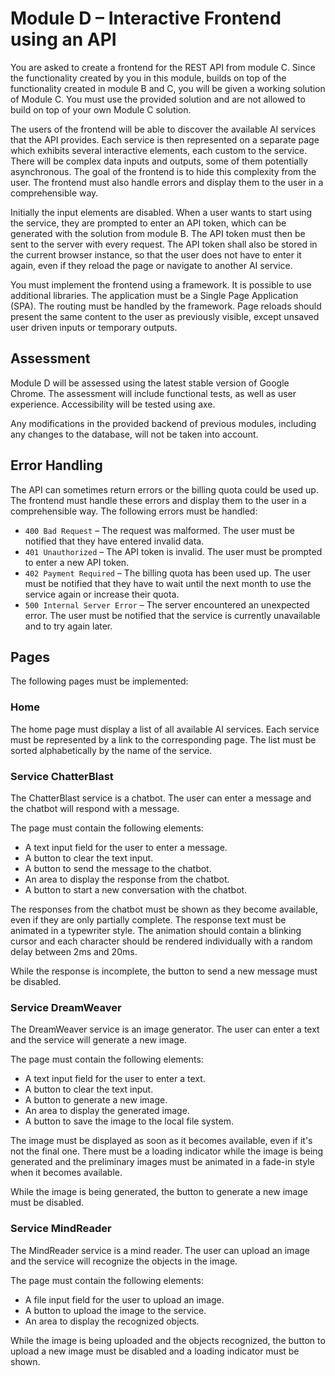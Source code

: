 # Module D – Interactive Frontend using an API

You are asked to create a frontend for the REST API from module C. Since the functionality created by you in this
module, builds on top of the functionality created in module B and C, you will be given a working solution of Module C.
You must use the provided solution and are not allowed to build on top of your own Module C solution.

The users of the frontend will be able to discover the available AI services that the API provides. Each service is then
represented on a separate page which exhibits several interactive elements, each custom to the service. There will be
complex data inputs and outputs, some of them potentially asynchronous. The goal of the frontend is to hide this
complexity from the user. The frontend must also handle errors and display them to the user in a comprehensible way.

Initially the input elements are disabled. When a user wants to start using the service, they are prompted to enter an
API token, which can be generated with the solution from module B. The API token must then be sent to the server with
every request. The API token shall also be stored in the current browser instance, so that the user does not have to
enter it again, even if they reload the page or navigate to another AI service.

You must implement the frontend using a framework. It is possible to use additional libraries. The application
must be a Single Page Application (SPA). The routing must be handled by the framework. Page reloads should present
the same content to the user as previously visible, except unsaved user driven inputs or temporary outputs.

## Assessment

Module D will be assessed using the latest stable version of Google Chrome. The assessment will include functional
tests, as well as user experience. Accessibility will be tested using axe.

Any modifications in the provided backend of previous modules, including any changes to the database, will not be taken
into account.

## Error Handling

The API can sometimes return errors or the billing quota could be used up. The frontend must handle these errors and
display them to the user in a comprehensible way. The following errors must be handled:

- `400 Bad Request` – The request was malformed. The user must be notified that they have entered invalid data.
- `401 Unauthorized` – The API token is invalid. The user must be prompted to enter a new API token.
- `402 Payment Required` – The billing quota has been used up. The user must be notified that they have to wait until
  the next month to use the service again or increase their quota.
- `500 Internal Server Error` – The server encountered an unexpected error. The user must be notified that the service
  is currently unavailable and to try again later.

## Pages

The following pages must be implemented:

### Home

The home page must display a list of all available AI services. Each service must be represented by a link to the
corresponding page. The list must be sorted alphabetically by the name of the service.

### Service ChatterBlast

The ChatterBlast service is a chatbot. The user can enter a message and the chatbot will respond with a message.

The page must contain the following elements:

- A text input field for the user to enter a message.
- A button to clear the text input.
- A button to send the message to the chatbot.
- An area to display the response from the chatbot.
- A button to start a new conversation with the chatbot.

The responses from the chatbot must be shown as they become available, even if they are only partially complete.
The response text must be animated in a typewriter style. The animation should contain a blinking cursor and each
character should be rendered individually with a random delay between 2ms and 20ms.

While the response is incomplete, the button to send a new message must be disabled.

### Service DreamWeaver

The DreamWeaver service is an image generator. The user can enter a text and the service will generate a new image.

The page must contain the following elements:

- A text input field for the user to enter a text.
- A button to clear the text input.
- A button to generate a new image.
- An area to display the generated image.
- A button to save the image to the local file system.

The image must be displayed as soon as it becomes available, even if it's not the final one. There must be a loading
indicator while the image is being generated and the preliminary images must be animated in a fade-in style when it
becomes available.

While the image is being generated, the button to generate a new image must be disabled.

### Service MindReader

The MindReader service is a mind reader. The user can upload an image and the service will recognize the objects in the
image.

The page must contain the following elements:

- A file input field for the user to upload an image.
- A button to upload the image to the service.
- An area to display the recognized objects.

While the image is being uploaded and the objects recognized, the button to upload a new image must be disabled and a
loading indicator must be shown.
